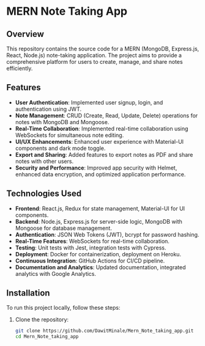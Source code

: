 # MERN Note Taking App

## Overview

This repository contains the source code for a MERN (MongoDB, Express.js, React, Node.js) note-taking application. The project aims to provide a comprehensive platform for users to create, manage, and share notes efficiently.

## Features

- **User Authentication**: Implemented user signup, login, and authentication using JWT.
- **Note Management**: CRUD (Create, Read, Update, Delete) operations for notes with MongoDB and Mongoose.
- **Real-Time Collaboration**: Implemented real-time collaboration using WebSockets for simultaneous note editing.
- **UI/UX Enhancements**: Enhanced user experience with Material-UI components and dark mode toggle.
- **Export and Sharing**: Added features to export notes as PDF and share notes with other users.
- **Security and Performance**: Improved app security with Helmet, enhanced data encryption, and optimized application performance.

## Technologies Used

- **Frontend**: React.js, Redux for state management, Material-UI for UI components.
- **Backend**: Node.js, Express.js for server-side logic, MongoDB with Mongoose for database management.
- **Authentication**: JSON Web Tokens (JWT), bcrypt for password hashing.
- **Real-Time Features**: WebSockets for real-time collaboration.
- **Testing**: Unit tests with Jest, integration tests with Cypress.
- **Deployment**: Docker for containerization, deployment on Heroku.
- **Continuous Integration**: GitHub Actions for CI/CD pipeline.
- **Documentation and Analytics**: Updated documentation, integrated analytics with Google Analytics.

## Installation

To run this project locally, follow these steps:

1. Clone the repository:

   ```bash
   git clone https://github.com/DawitMinale/Mern_Note_taking_app.git
   cd Mern_Note_taking_app
